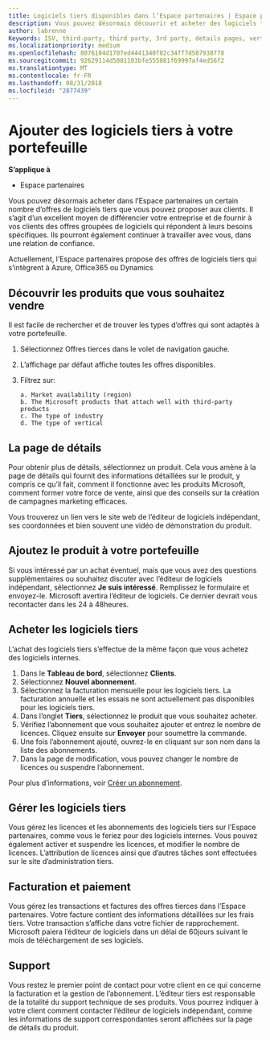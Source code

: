```yaml
---
title: Logiciels tiers disponibles dans l’Espace partenaires | Espace partenaires
description: Vous pouvez désormais découvrir et acheter des logiciels tiers que vous pouvez ajouter au portefeuille que vous proposez aux clients.
author: labrenne
Keywords: ISV, third-party, third party, 3rd party, details pages, vertical software, software publisher
ms.localizationpriority: medium
ms.openlocfilehash: 8076104d1707ed4441340f82c34ff7d587938778
ms.sourcegitcommit: 92629114d5081103bfe555081f69997af4ed56f2
ms.translationtype: MT
ms.contentlocale: fr-FR
ms.lasthandoff: 08/31/2018
ms.locfileid: "2877439"
---
```

# <a name="add-third-party-software-to-your-portfolio"></a>Ajouter des logiciels tiers à votre portefeuille

**S’applique à** 

- Espace partenaires


Vous pouvez désormais acheter dans l’Espace partenaires un certain nombre d’offres de logiciels tiers que vous pouvez proposer aux clients. Il s’agit d’un excellent moyen de différencier votre entreprise et de fournir à vos clients des offres groupées de logiciels qui répondent à leurs besoins spécifiques. Ils pourront également continuer à travailler avec vous, dans une relation de confiance.

Actuellement, l’Espace partenaires propose des offres de logiciels tiers qui s’intègrent à Azure, Office365 ou Dynamics

## <a name="discover-the-products-you-want-to-sell"></a>Découvrir les produits que vous souhaitez vendre

Il est facile de rechercher et de trouver les types d’offres qui sont adaptés à votre portefeuille. 
1.  Sélectionnez Offres tierces dans le volet de navigation gauche. 
2.  L’affichage par défaut affiche toutes les offres disponibles. 
3.  Filtrez sur:

        a. Market availability (region) 
        b. The Microsoft products that attach well with third-party products  
        c. The type of industry 
        d. The type of vertical 

## <a name="the-details-page"></a>La page de détails

Pour obtenir plus de détails, sélectionnez un produit. Cela vous amène à la page de détails qui fournit des informations détaillées sur le produit, y compris ce qu’il fait, comment il fonctionne avec les produits Microsoft, comment former votre force de vente, ainsi que des conseils sur la création de campagnes marketing efficaces. 

Vous trouverez un lien vers le site web de l’éditeur de logiciels indépendant, ses coordonnées et bien souvent une vidéo de démonstration du produit. 

## <a name="add-the-product-to-your-portfolio"></a>Ajoutez le produit à votre portefeuille

Si vous intéressé par un achat éventuel, mais que vous avez des questions supplémentaires ou souhaitez discuter avec l’éditeur de logiciels indépendant, sélectionnez **Je suis intéressé**. Remplissez le formulaire et envoyez-le. Microsoft avertira l’éditeur de logiciels. Ce dernier devrait vous recontacter dans les 24 à 48heures. 

## <a name="purchase-the-third-party-software"></a>Acheter les logiciels tiers

L’achat des logiciels tiers s’effectue de la même façon que vous achetez des logiciels internes. 

1.  Dans le **Tableau de bord**, sélectionnez **Clients**.
2.  Sélectionnez **Nouvel abonnement**.
3.  Sélectionnez la facturation mensuelle pour les logiciels tiers. La facturation annuelle et les essais ne sont actuellement pas disponibles pour les logiciels tiers.
4.  Dans l’onglet **Tiers**, sélectionnez le produit que vous souhaitez acheter.
5.  Vérifiez l’abonnement que vous souhaitez ajouter et entrez le nombre de licences. Cliquez ensuite sur **Envoyer** pour soumettre la commande.
6.  Une fois l’abonnement ajouté, ouvrez-le en cliquant sur son nom dans la liste des abonnements. 
7.  Dans la page de modification, vous pouvez changer le nombre de licences ou suspendre l’abonnement.

Pour plus d’informations, voir [Créer un abonnement](create-a-new-subscription.md).

## <a name="administer-the-third-party-software"></a>Gérer les logiciels tiers

Vous gérez les licences et les abonnements des logiciels tiers sur l’Espace partenaires, comme vous le feriez pour des logiciels internes. Vous pouvez également activer et suspendre les licences, et modifier le nombre de licences. L’attribution de licences ainsi que d’autres tâches sont effectuées sur le site d’administration tiers.

## <a name="billing-and-payment"></a>Facturation et paiement

Vous gérez les transactions et factures des offres tierces dans l’Espace partenaires. Votre facture contient des informations détaillées sur les frais tiers. Votre transaction s’affiche dans votre fichier de rapprochement. Microsoft paiera l’éditeur de logiciels dans un délai de 60jours suivant le mois de téléchargement de ses logiciels. 

## <a name="support"></a>Support

Vous restez le premier point de contact pour votre client en ce qui concerne la facturation et la gestion de l’abonnement. L’éditeur tiers est responsable de la totalité du support technique de ses produits. Vous pourrez indiquer à votre client comment contacter l’éditeur de logiciels indépendant, comme les informations de support correspondantes seront affichées sur la page de détails du produit.

